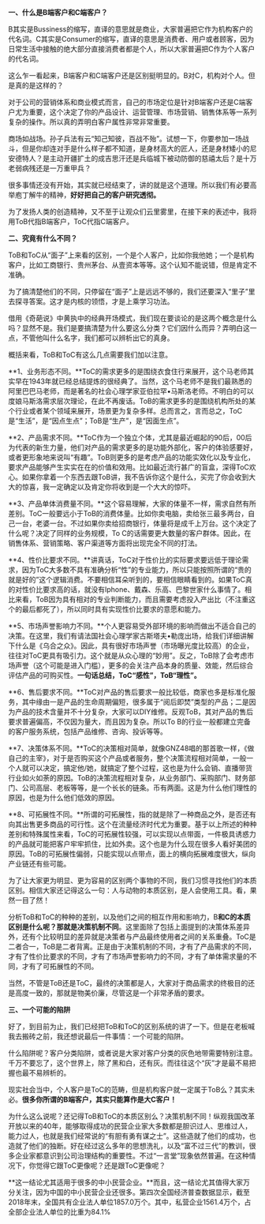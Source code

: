**一、什么是B端客户和C端客户？**

B其实是Bussiness的缩写，直译的意思就是商业，大家普遍把它作为机构客户的代名词。C其实是Consumer的缩写，直译的意思是消费者、用户或者顾客，因为日常生活中接触的绝大部分直接消费者都是个人，所以大家普遍把C作为个人客户的代名词。

这么乍一看起来，B端客户和C端客户还是区别挺明显的。B对C，机构对个人。但是真的是这样的？

对于公司的营销体系和商业模式而言，自己的市场定位是针对B端客户还是C端客户尤为重要，这个决定了你的产品设计、运营管理、市场营销、销售体系等一系列复杂的操作。所以真的弄明白客户属性非常非常重要。

商场如战场。孙子兵法有云“知己知彼，百战不殆”。试想一下，你要参加一场战斗，但是你却连对手是什么样子都不知道，是身材高大的匠人，还是身材矮小的尼安德特人？是主动开疆扩土的成吉思汗还是兵临城下被动防御的慈禧太后？是十万老弱病残还是一万重甲兵？

很多事情还没有开始，其实就已经结束了，讲的就是这个道理。所以我们有必要高举庖丁解牛的精神，**好好把自己的客户研究透彻。**

为了发扬人类的创造精神，又不至于让观众们云里雾里，在接下来的表述中，我将用ToB代指B端客户，ToC代指C端客户。

**二、究竟有什么不同？**

ToB和ToC从“面子”上来看的区别，一个是个人客户，比如你我他她；一个是机构客户，比如工商银行、贵州茅台、从壹资本等等。这个认知不能说错，但是肯定不准确。

为了搞清楚他们的不同，只停留在“面子”上是远远不够的，我们还要深入“里子”里去探寻答案。这才是内核的领悟，才是上乘学习功法。

借用《奇葩说》中黄执中的经典开场模式，我们现在要谈论的是这两个概念是什么吗？显然不是。我们是要搞清楚为什么要这么分类？它们因什么而异？弄明白这一点，不管他叫什么名字，我们都可以辨析出它的真身。

概括来看，ToB和ToC有这么几点需要我们加以注意。

**1、业务形态不同。**ToC的需求更多的是围绕衣食住行来展开，这个马老师其实早在1943年就已经总结提炼的很经典了。当然，这个马老师不是我们最熟悉的阿里巴巴马老师，而是著名的社会心理学家亚伯拉罕•马斯洛老师。不明白的可以度娘马斯洛需求层次理论，在此不再废话。ToB的需求更多的是围绕机构所处的某个行业或者某个领域来展开，场景更为复杂多样。总而言之，言而总之，ToC是“生活”，是“因点生点”；ToB是“生产”，是“因面生点”。

**2、产品需求不同。**ToC作为一个独立个体，尤其是最近崛起的90后，00后为代表的新生力量，他们对产品的需求更多的是功能外部化，客户的体验感要好，或者更形象地来说叫“有趣”。ToB则更多的是考虑产品的功能实效化以及专业化，要求产品能够产生实实在在的价值和效用。比如最近流行甚广的盲盒，深得ToC欢心。如果你拿着一个东西去跟ToB讲，我不告诉你这个是什么，买完了你会收到大大的惊喜，我一定确定以及肯定你将收到是一个大大的惊吓。

**3、产品单体消费量不同。**这个容易理解，大家的体量不一样，需求自然有所差别。ToC一般要远小于ToB的消费体量。比如你卖电脑，卖给张三最多两台，自己一台，老婆一台。不过如果你卖给招商银行，体量将是成千上万台。这个决定了什么呢？决定了同样的业务规模，To C的话需要更大数量的客户群体。因此，在销售体系、营销策略、客户渠道等方面将出现完全不同的打法。

**4、性价比要求不同。**讲真话，ToC对于性价比的实际要求要远低于理论需求，因为ToC大多数不具有准确分析“性”的专业能力，所以只能按照所谓的“贵的就是好的”这个逻辑消费。不要相信耳朵听到的，要相信眼睛看到的。如果ToC真的对性价比要求高的话，就没有Iphone、戴森、乐高、巴黎世家什么事情了。相比来看，ToB因为具有相对的专业判断能力，而且需要考虑投入产出比（不注重这个的最后都死了），所以同时具有实现性价比要求的意愿和能力。

**5、市场声誉影响力不同。**个人更容易受外部环境的影响而做出不适合自己的决策。在这里，我们有请法国社会心理学家古斯塔夫•勒庞出场，给我们详细讲解下什么是《乌合之众》。因此，具有很好市场声誉（市场曝光度比较高）的企业，往往对ToC更具有吸引力。这个就是从众心理的“妙用”。反之，ToB除了会考虑市场声誉（这个可能是进入门槛），更多的会关注产品本身的质量、效能，然后综合评估产品的可购买性。**一句话总结，ToC“感性”，ToB“理性”。**

**6、售后要求不同。**ToC对产品的售后要求一般比较低，商家也多是标准化服务，其中缘由一是产品的生命周期偏短，很多属于“阅后即焚”类型的产品；二是因为产品的技术含量并不十分复杂，大家可以DIY维修。反观ToB，其对产品的售后要求普遍偏高，不仅因为量大，而且因为复杂。所以To B的行业一般都建立完备的客户服务系统，包括产品维修、咨询、投诉等等。

**7、决策体系不同。**ToC的决策相对简单，就像GNZ48唱的那首歌一样，《做自己的主宰》，对于是否购买这个产品或者服务，整个决策流程相对简单，一般一个人就可以决定，搞定他/她，就搞定了整个过程，这也是为什么会销、直播带货行业如火如荼的原因。ToB的决策流程相对复杂，从业务部门、采购部门、财务部门、公司高层、老板等等，是一个长长的链条。币有两面。这是为什么他们理性的原因，也是为什么他们低效的原因。

**8、可拓展性不同。**所谓的可拓展性，指的就是除了一种商品之外，是否还有向其出售更多商品的可行性。这个在流量经济时代尤为重要。基于以上所述的种种差别和特殊属性来看，ToC的可拓展性较强，可以实现以点带面，一件极具诱惑力的产品就可能把客户牢牢抓住，比如外卖。这个也是为什么现在很多人看好美团的原因。ToB的可拓展性偏弱，只能实现以点带点，面上的横向拓展难度很大，纵向产业链还有些可能。

为了让大家更为明显、更为容易的区别两个事物的不同，我们习惯寻找他们的本质区别。相信大家还记得这么一句：人与动物的本质区别，是人会使用工具。看，果然一目了然！

分析ToB和ToC的种种的差别，以及他们之间的相互作用和影响力，B**和C的本质区别是什么呢？那就是决策机制不同**。这里面除了包括上面提到的决策体系差异外，还有个比较明显的差异就是决策者与产品最终使用者之间的关系重叠。ToC是二者合一，ToB是二者背离。正是由于决策机制的不同，才有了产品需求的不同，才有了性价比要求的不同，才有了市场声誉影响力的不同，才有了单体需求量的不同，才有了可拓展性的不同。

当然，不管是ToB还是ToC，最终的决策都是人，大家对于商品需求的终极目的还是高度一致的，那就是物美价廉，尽管这是一个非常矛盾的要求。

**三、一个可能的陷阱**

好了，到目前为止，我们已经把ToB和ToC的区别系统的讲了一下。但是在老板喊我去搬砖之前，我还想说最后一件事情：一个可能的陷阱。

什么陷阱呢？客户分类陷阱，或者说是大家对客户分类的灰色地带需要特别注意。千万不要忘了，这个世界上，除了黑和白，还有灰。而往往这个“灰”才是最不易把握也最不易辨析的。

现实社会当中，个人客户是ToC的范畴，但是机构客户就一定属于ToB么？其实未必。**很多你所谓的B端客户，其实只能算作是大C客户！**

为什么这么说呢？还记得ToB和ToC的本质区别么？决策机制不同！纵观我国改革开放以来的40年，能够取得成功的民营企业家大多数都是胆识过人、思维过人，能力过人，也就是我们经常说的“有胆有勇有谋之士”。这些造就了他们的成功，也造就了他们的独断。好在经过这么多年的思想洗礼，以及“富不过三代”的教训，很多企业家都意识到公司治理结构的重要性。不过“一言堂”现象依然普遍。在这种情况下，你觉得它跟ToC更像呢？还是跟ToC更像呢？

**这一结论尤其适用于很多的中小民营企业。**而且，这一结论尤其值得大家万分关注，因为中国的中小民营企业还很多。第四次全国经济普查数据显示，截至2018年末，全国共有企业法人单位1857.0万个。其中，私营企业1561.4万个，占全部企业法人单位的比重为84.1%